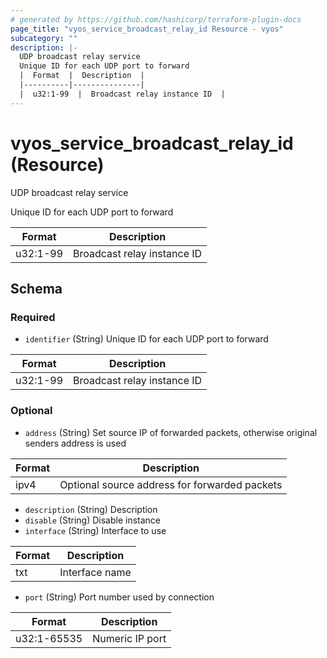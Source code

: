 ```yaml
---
# generated by https://github.com/hashicorp/terraform-plugin-docs
page_title: "vyos_service_broadcast_relay_id Resource - vyos"
subcategory: ""
description: |-
  UDP broadcast relay service
  Unique ID for each UDP port to forward
  |  Format  |  Description  |
  |----------|---------------|
  |  u32:1-99  |  Broadcast relay instance ID  |
---
```


# vyos_service_broadcast_relay_id (Resource)

UDP broadcast relay service

Unique ID for each UDP port to forward

|  Format  |  Description  |
|----------|---------------|
|  u32:1-99  |  Broadcast relay instance ID  |



<!-- schema generated by tfplugindocs -->
## Schema

### Required

- `identifier` (String) Unique ID for each UDP port to forward

|  Format  |  Description  |
|----------|---------------|
|  u32:1-99  |  Broadcast relay instance ID  |

### Optional

- `address` (String) Set source IP of forwarded packets, otherwise original senders address is used

|  Format  |  Description  |
|----------|---------------|
|  ipv4  |  Optional source address for forwarded packets  |
- `description` (String) Description
- `disable` (String) Disable instance
- `interface` (String) Interface to use

|  Format  |  Description  |
|----------|---------------|
|  txt  |  Interface name  |
- `port` (String) Port number used by connection

|  Format  |  Description  |
|----------|---------------|
|  u32:1-65535  |  Numeric IP port  |
